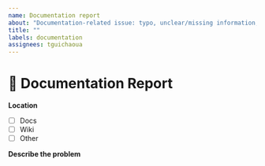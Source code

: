 ```yaml
---
name: Documentation report
about: "Documentation-related issue: typo, unclear/missing information, etc..."
title: ""
labels: documentation
assignees: tguichaoua
---
```


<!--
🚨WARNING🚨
Before create a new issue, be sure to check if their is not another issue open or close with the same topic.
-->

# 📄 Documentation Report

**Location**

-   [ ] Docs
-   [ ] Wiki
-   [ ] Other

**Describe the problem**

<!-- ✍️ A clear and concise description of what the problem is. -->
